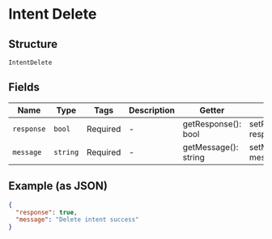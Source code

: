 
# Intent Delete

## Structure

`IntentDelete`

## Fields

| Name | Type | Tags | Description | Getter | Setter |
|  --- | --- | --- | --- | --- | --- |
| `response` | `bool` | Required | - | getResponse(): bool | setResponse(bool response): void |
| `message` | `string` | Required | - | getMessage(): string | setMessage(string message): void |

## Example (as JSON)

```json
{
  "response": true,
  "message": "Delete intent success"
}
```

